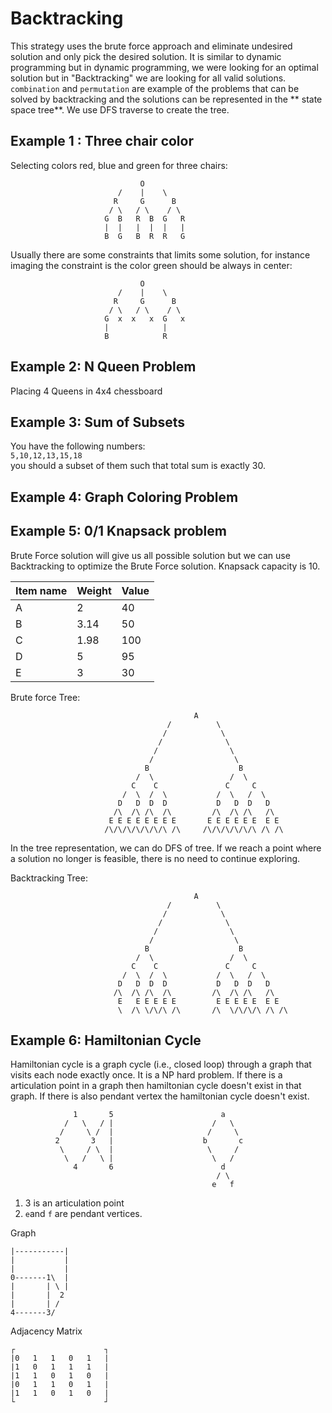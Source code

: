 # Backtracking 
This strategy uses the brute force approach and eliminate undesired solution and only pick the desired solution. It is similar to 
dynamic programming but in dynamic programming, we were looking for an optimal solution but in "Backtracking" we are looking for all valid solutions.
`combination` and `permutation` are example of the problems that can be solved by backtracking and the solutions can be represented 
in the ** state space tree**. We use DFS traverse to create the tree.

## Example 1 : Three chair color
Selecting colors red, blue and green for three chairs:

```
                             O
                        /    |    \  
                       R     G      B
                      / \   / \    / \                       
                     G  B   R  B  G   R 
                     |  |   |  |  |   |
                     B  G   B  R  R   G                      
```
Usually there are some constraints that limits some solution, for instance imaging the constraint is the color green should be always in center:



```
                             O
                        /    |    \  
                       R     G      B
                      / \   / \    / \                       
                     G  x  x   x  G   x 
                     |            |    
                     B            R                          
```
## Example 2: N Queen Problem
Placing 4 Queens in 4x4 chessboard 

## Example 3: Sum of Subsets
You have the following numbers:  
`5,10,12,13,15,18`  
you should a subset of them such that total sum is exactly 30.

## Example 4: Graph Coloring Problem

## Example 5: 0/1 Knapsack problem
Brute Force solution will give us all possible solution but we can use Backtracking to optimize the Brute Force solution.
Knapsack capacity is 10.

| Item name | Weight  | Value |
| ----------|---------| ----- |
| A         | 2       | 40    |
| B         | 3.14    | 50    | 
| C         | 1.98    | 100   | 
| D         | 5       | 95    |
| E         | 3       | 30    |


Brute force Tree:

```
                                         A
                                   /          \
                                  /            \
                                 /              \
                                /                \
                               /                  \
                              B                    B
                            /  \                 /  \
                           C    C               C     C
                         /  \  /  \           /  \   /  \
                        D   D  D  D           D   D  D   D
                       /\  /\ /\  /\         /\  /\ /\   /\
                      E E E E E E E E       E E E E E E  E E
                     /\/\/\/\/\/\/\ /\     /\/\/\/\/\/\ /\ /\   

```  
In the tree representation, we can do DFS of tree. If we reach a point where a solution no longer is feasible, there is no need to continue exploring. 


Backtracking Tree:

```
                                         A
                                   /          \
                                  /            \
                                 /              \
                                /                \
                               /                  \
                              B                    B
                            /  \                 /  \
                           C    C               C     C
                         /  \  /  \           /  \   /  \
                        D   D  D  D           D   D  D   D
                       /\  /\ /\  /\         /\  /\ /\   /\
                        E   E E E E E         E E E E E  E E
                        \  /\ \/\/\ /\       /\  \/\/\/\ /\ /\   

```  

## Example 6: Hamiltonian Cycle
Hamiltonian cycle is a graph cycle (i.e., closed loop) through a graph that visits each node exactly once. It is a NP hard problem.
If there is a articulation point in a graph then hamiltonian cycle doesn't exist in that graph. If there is also pendant vertex 
the hamiltonian cycle doesn't exist.

```
              1       5                        a  
            /   \   / |                      /   \ 
           /     \ /  |                     /     \
          2       3   |                    b       c 
           \     / \  |                     \     /   
            \   /   \ |                      \   /
              4       6                        d
                                              / \
                                             e   f
```
1) 3 is an articulation point
2) `e`and `f` are pendant vertices.



Graph
```
|-----------|
|           |
|           |
0-------1\  |
|       | \ |
|       |  2
|       | /
4-------3/
```

Adjacency Matrix
```
┌                    ┐
|0   1   1   0   1   |
|1   0   1   1   1   |
|1   1   0   1   0   |
|0   1   1   0   1   |
|1   1   0   1   0   |
└                    ┘
```














